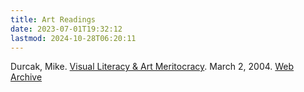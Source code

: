 ```yaml
---
title: Art Readings
date: 2023-07-01T19:32:12
lastmod: 2024-10-28T06:20:11
---
```


Durcak, Mike. [Visual Literacy & Art Meritocracy](https://dyske.com/paper/812). March 2, 2004. [Web Archive](https://web.archive.org/web/20240301115731/https://dyske.com/paper/812)
